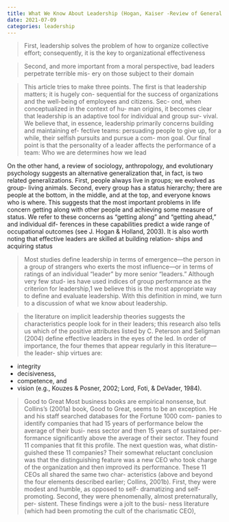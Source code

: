 ```yaml
---
title: What We Know About Leadership (Hogan, Kaiser -Review of General Psychology)
date: 2021-07-09
categories: leadership
---
```


> First, leadership solves the problem of how to organize collective effort; consequently, it is the key to organizational effectiveness

> Second, and more important from a moral perspective, bad leaders perpetrate terrible mis- ery on those subject to their domain

> This article tries to make three points. The first is that leadership matters; it is hugely con- sequential for the success of organizations and the well-being of employees and citizens. Sec- ond, when conceptualized in the context of hu- man origins, it becomes clear that leadership is an adaptive tool for individual and group sur- vival. We believe that, in essence, leadership primarily concerns building and maintaining ef- fective teams: persuading people to give up, for a while, their selfish pursuits and pursue a com- mon goal. Our final point is that the personality of a leader affects the performance of a team: Who we are determines how we lead

On the other hand, a review of sociology, anthropology, and evolutionary psychology suggests an alternative generalization that, in fact, is two related generalizations. First, people always live in groups; we evolved as group- living animals. Second, every group has a status hierarchy; there are people at the bottom, in the middle, and at the top, and everyone knows who is where. This suggests that the most important problems in life concern getting along with other people and achieving some measure of status. We refer to these concerns as “getting along” and “getting ahead,” and individual dif- ferences in these capabilities predict a wide range of occupational outcomes (see J. Hogan & Holland, 2003). It is also worth noting that effective leaders are skilled at building relation- ships and acquiring status

> Most studies define leadership in terms of emergence—the person in a group of strangers who exerts the most influence—or in terms of ratings of an individual “leader” by more senior “leaders.” Although very few stud- ies have used indices of group performance as the criterion for leadership,1 we believe this is the most appropriate way to define and evaluate leadership. With this definition in mind, we turn to a discussion of what we know about leadership.

> the literature on implicit leadership theories suggests the characteristics people look for in their leaders; this research also tells us which of the positive attributes listed by C. Peterson and Seligman (2004) define effective leaders in the eyes of the led. In order of importance, the four themes that appear regularly in this literature—the leader- ship virtues are: 
* integrity
* decisiveness,
* competence, and 
* vision 
(e.g., Kouzes & Posner, 2002; Lord, Foti, & DeVader, 1984).

> Good to Great
Most business books are empirical nonsense, but Collins’s (2001a) book, Good to Great, seems to be an exception. He and his staff searched databases for the Fortune 1000 com- panies to identify companies that had 15 years of performance below the average of their busi- ness sector and then 15 years of sustained per- formance significantly above the average of their sector. They found 11 companies that fit this profile. The next question was, what distin- guished these 11 companies? Their somewhat reluctant conclusion was that the distinguishing feature was a new CEO who took charge of the organization and then improved its performance.
These 11 CEOs all shared the same two char- acteristics (above and beyond the four elements described earlier; Collins, 2001b). First, they were modest and humble, as opposed to self- dramatizing and self-promoting. Second, they were phenomenally, almost preternaturally, per- sistent. These findings were a jolt to the busi- ness literature (which had been promoting the cult of the charismatic CEO),

